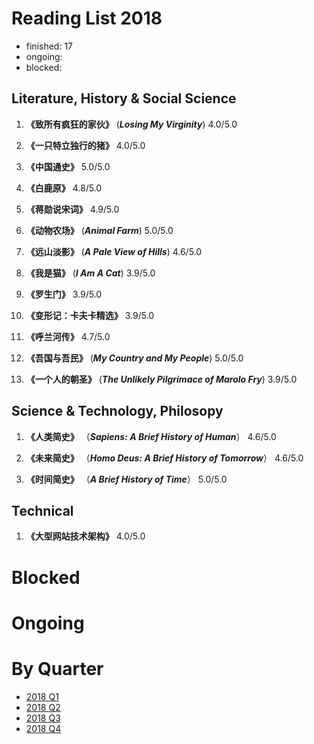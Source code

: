 Reading List 2018
========================

* finished: 17
* ongoing:
* blocked:

## Literature, History & Social Science

1. **《致所有疯狂的家伙》** (***Losing My Virginity***) 4.0/5.0

1. **《一只特立独行的猪》** 4.0/5.0

1. **《中国通史》**  5.0/5.0

1. **《白鹿原》**  4.8/5.0

1. **《蒋勋说宋词》**  4.9/5.0

1. **《动物农场》** (***Animal Farm***)  5.0/5.0

1. **《远山淡影》** (***A Pale View of Hills***) 4.6/5.0

1. **《我是猫》** (***I Am A Cat***) 3.9/5.0

1. **《罗生门》** 3.9/5.0

1. **《变形记：卡夫卡精选》** 3.9/5.0

1. **《呼兰河传》** 4.7/5.0

1. **《吾国与吾民》** (***My Country and My People***) 5.0/5.0

1. **《一个人的朝圣》** (***The Unlikely Pilgrimace of Marolo Fry***) 3.9/5.0

## Science & Technology, Philosopy

1. **《人类简史》** （***Sapiens: A Brief History of Human***） 4.6/5.0

1. **《未来简史》** （***Homo Deus: A Brief History of Tomorrow***） 4.6/5.0

1. **《时间简史》** （***A Brief History of Time***） 5.0/5.0

## Technical

1. **《大型网站技术架构》** 4.0/5.0

# Blocked

# Ongoing

# By Quarter
- [2018 Q1](2018_Q1.md)
- [2018 Q2](2018_Q2.md)
- [2018 Q3](2018_Q3.md)
- [2018 Q4](2018_Q4.md)
